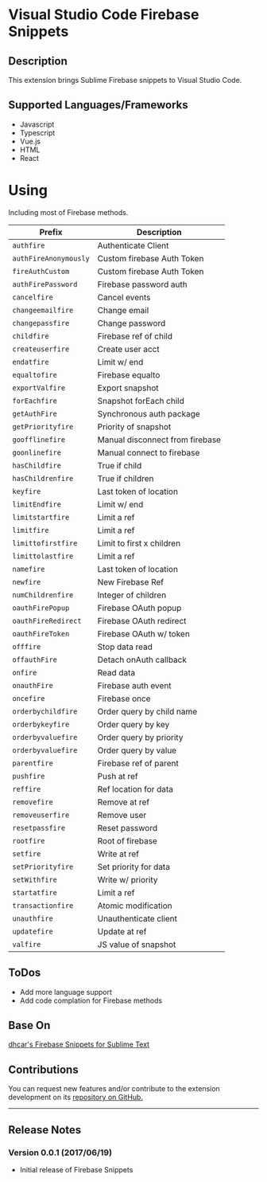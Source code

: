 # Visual Studio Code Firebase Snippets

## Description

This extension brings Sublime Firebase snippets to Visual Studio Code. 

## Supported Languages/Frameworks

* Javascript
* Typescript
* Vue.js
* HTML
* React

# Using

Including most of Firebase methods.

| Prefix | Description |
| --- | --- |
| `authfire` | Authenticate Client |
| `authFireAnonymously` | Custom firebase Auth Token |
| `fireAuthCustom` | Custom firebase Auth Token |
| `authFirePassword` | Firebase password auth |
| `cancelfire` | Cancel events |
| `changeemailfire` | Change email |
| `changepassfire` | Change password |
| `childfire` | Firebase ref of child |
| `createuserfire` | Create user acct |
| `endatfire` | Limit w/ end |
| `equaltofire` | Firebase equalto |
| `exportValfire` | Export snapshot |
| `forEachfire` | Snapshot forEach child |
| `getAuthFire` | Synchronous auth package |
| `getPriorityfire` | Priority of snapshot |
| `goofflinefire` | Manual disconnect from firebase |
| `goonlinefire` | Manual connect to firebase |
| `hasChildfire` | True if child |
| `hasChildrenfire` | True if children |
| `keyfire` | Last token of location |
| `limitEndfire` | Limit w/ end |
| `limitstartfire` | Limit a ref |
| `limitfire` | Limit a ref |
| `limittofirstfire` | Limit to first x children |
| `limittolastfire` | Limit a ref |
| `namefire` | Last token of location |
| `newfire` | New Firebase Ref |
| `numChildrenfire` | Integer of children |
| `oauthFirePopup` | Firebase OAuth popup |
| `oauthFireRedirect` | Firebase OAuth redirect |
| `oauthFireToken` | Firebase OAuth w/ token |
| `offfire` | Stop data read |
| `offauthFire` | Detach onAuth callback |
| `onfire` | Read data |
| `onauthFire` | Firebase auth event |
| `oncefire` | Firebase once |
| `orderbychildfire` | Order query by child name |
| `orderbykeyfire` | Order query by key |
| `orderbyvaluefire` | Order query by priority |
| `orderbyvaluefire` | Order query by value |
| `parentfire` | Firebase ref of parent |
| `pushfire` | Push at ref |
| `reffire` | Ref location for data |
| `removefire` | Remove at ref |
| `removeuserfire` | Remove user |
| `resetpassfire` | Reset password |
| `rootfire` | Root of firebase |
| `setfire` | Write at ref |
| `setPriorityfire` | Set priority for data |
| `setWithfire` | Write w/ priority |
| `startatfire` | Limit a ref |
| `transactionfire` | Atomic modification |
| `unauthfire` | Unauthenticate client |
| `updatefire` | Update at ref |
| `valfire` | JS value of snapshot |

## ToDos

* Add more language support
* Add code complation for Firebase methods

## Base On
[dhcar's Firebase Snippets for Sublime Text](https://github.com/dhcar/firebaseSnippets)

## Contributions
You can request new features and/or contribute to the extension development on its [repository on GitHub.](https://github.com/hasanakg/firebase-snippets)

-----------------------------------------------------------------------------------------------------------

## Release Notes

### Version 0.0.1 (2017/06/19)

* Initial release of Firebase Snippets